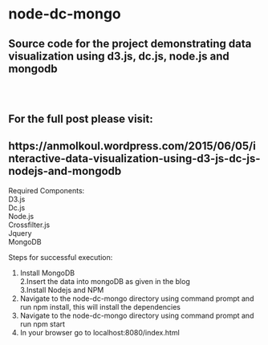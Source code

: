 # node-dc-mongo
<h2>Source code for the project demonstrating data visualization using d3.js, dc.js, node.js and mongodb<h2><br/>

For the full post please visit: <br/>
<h2>https://anmolkoul.wordpress.com/2015/06/05/interactive-data-visualization-using-d3-js-dc-js-nodejs-and-mongodb</h2>

Required Components:<br/>
D3.js<br/>
Dc.js<br/>
Node.js<br/>
Crossfilter.js<br/>
Jquery<br/>
MongoDB<br/>

Steps for successful execution:<br/>
1. Install MongoDB <br/>
2.Insert the data into mongoDB as given in the blog<br/>
3.Install Nodejs and NPM<br/>
4. Navigate to the node-dc-mongo directory using command prompt and run npm install, this will install the dependencies<br/>
5. Navigate to the node-dc-mongo directory using command prompt and run npm start<br/>
6. In your browser go to localhost:8080/index.html<br/>
